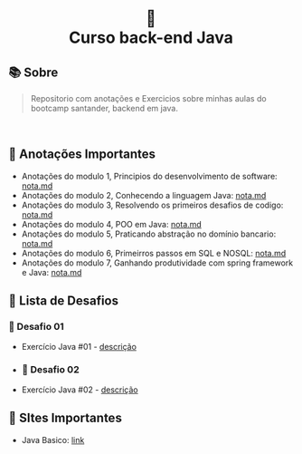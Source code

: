 
<h1 align="center">
🐛<br> Curso back-end Java
</h1>


## 📚 Sobre 
> Repositorio com anotações e Exercicios sobre minhas aulas do bootcamp santander, backend em java. 
<br>

## 📝 Anotações Importantes

* Anotações do modulo 1, Principios do desenvolvimento de software: [nota.md](https://github.com/olgaleticialopes/java/tree/main/modulo_o1/vercionamento_git_github#readme)
* Anotações do modulo 2, Conhecendo a linguagem Java: [nota.md](https://github.com/olgaleticialopes/java/tree/main/modulo_02)
* Anotações do modulo 3, Resolvendo os primeiros desafios de codigo: [nota.md]()
* Anotações do modulo 4, POO em Java: [nota.md]()
* Anotações do modulo 5, Praticando abstração no domínio bancario: [nota.md]()
* Anotações do modulo 6, Primeirros passos em SQL e NOSQL: [nota.md]()
* Anotações do modulo 7, Ganhando produtividade com spring framework e Java: [nota.md]()

## 🤖 Lista de Desafios

### 🔗 Desafio 01

- Exercício Java #01 - [descrição](link)

- ### 🔗 Desafio 02

- Exercício Java #02 - [descrição](link)

## 📝 SItes Importantes
* Java Basico: [link](https://glysns.gitbook.io/java-basico/)
